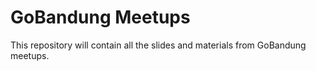 # GoBandung Meetups
This repository will contain all the slides and materials from GoBandung meetups.